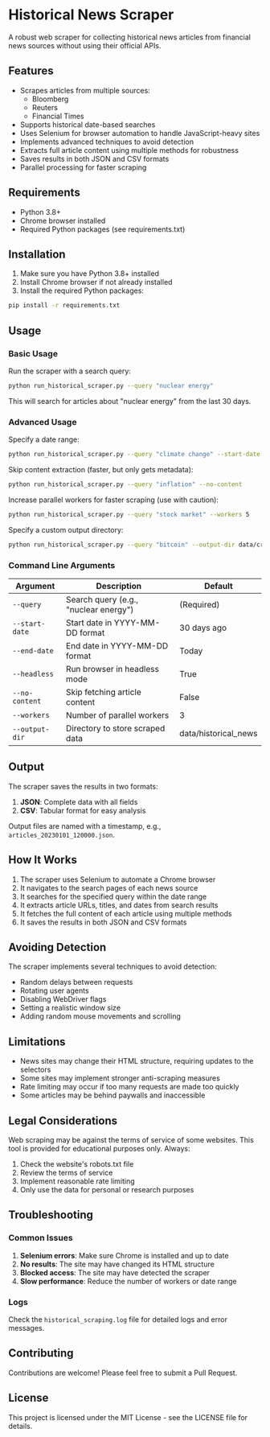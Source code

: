 # Historical News Scraper

A robust web scraper for collecting historical news articles from financial news sources without using their official APIs.

## Features

- Scrapes articles from multiple sources:
  - Bloomberg
  - Reuters
  - Financial Times
- Supports historical date-based searches
- Uses Selenium for browser automation to handle JavaScript-heavy sites
- Implements advanced techniques to avoid detection
- Extracts full article content using multiple methods for robustness
- Saves results in both JSON and CSV formats
- Parallel processing for faster scraping

## Requirements

- Python 3.8+
- Chrome browser installed
- Required Python packages (see requirements.txt)

## Installation

1. Make sure you have Python 3.8+ installed
2. Install Chrome browser if not already installed
3. Install the required Python packages:

```bash
pip install -r requirements.txt
```

## Usage

### Basic Usage

Run the scraper with a search query:

```bash
python run_historical_scraper.py --query "nuclear energy"
```

This will search for articles about "nuclear energy" from the last 30 days.

### Advanced Usage

Specify a date range:

```bash
python run_historical_scraper.py --query "climate change" --start-date 2023-01-01 --end-date 2023-12-31
```

Skip content extraction (faster, but only gets metadata):

```bash
python run_historical_scraper.py --query "inflation" --no-content
```

Increase parallel workers for faster scraping (use with caution):

```bash
python run_historical_scraper.py --query "stock market" --workers 5
```

Specify a custom output directory:

```bash
python run_historical_scraper.py --query "bitcoin" --output-dir data/crypto_news
```

### Command Line Arguments

| Argument | Description | Default |
|----------|-------------|---------|
| `--query` | Search query (e.g., "nuclear energy") | (Required) |
| `--start-date` | Start date in YYYY-MM-DD format | 30 days ago |
| `--end-date` | End date in YYYY-MM-DD format | Today |
| `--headless` | Run browser in headless mode | True |
| `--no-content` | Skip fetching article content | False |
| `--workers` | Number of parallel workers | 3 |
| `--output-dir` | Directory to store scraped data | data/historical_news |

## Output

The scraper saves the results in two formats:

1. **JSON**: Complete data with all fields
2. **CSV**: Tabular format for easy analysis

Output files are named with a timestamp, e.g., `articles_20230101_120000.json`.

## How It Works

1. The scraper uses Selenium to automate a Chrome browser
2. It navigates to the search pages of each news source
3. It searches for the specified query within the date range
4. It extracts article URLs, titles, and dates from search results
5. It fetches the full content of each article using multiple methods
6. It saves the results in both JSON and CSV formats

## Avoiding Detection

The scraper implements several techniques to avoid detection:

- Random delays between requests
- Rotating user agents
- Disabling WebDriver flags
- Setting a realistic window size
- Adding random mouse movements and scrolling

## Limitations

- News sites may change their HTML structure, requiring updates to the selectors
- Some sites may implement stronger anti-scraping measures
- Rate limiting may occur if too many requests are made too quickly
- Some articles may be behind paywalls and inaccessible

## Legal Considerations

Web scraping may be against the terms of service of some websites. This tool is provided for educational purposes only. Always:

1. Check the website's robots.txt file
2. Review the terms of service
3. Implement reasonable rate limiting
4. Only use the data for personal or research purposes

## Troubleshooting

### Common Issues

1. **Selenium errors**: Make sure Chrome is installed and up to date
2. **No results**: The site may have changed its HTML structure
3. **Blocked access**: The site may have detected the scraper
4. **Slow performance**: Reduce the number of workers or date range

### Logs

Check the `historical_scraping.log` file for detailed logs and error messages.

## Contributing

Contributions are welcome! Please feel free to submit a Pull Request.

## License

This project is licensed under the MIT License - see the LICENSE file for details. 